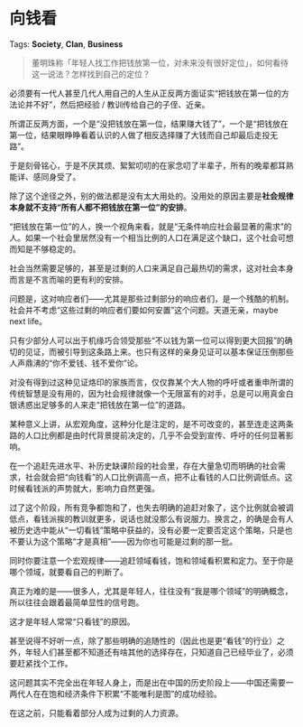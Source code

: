 # 向钱看

Tags: **Society**, **Clan**, **Business**

> 董明珠称「年轻人找工作把钱放第一位，对未来没有很好定位」，如何看待这一说法？怎样找到自己的定位？



必须要有一代人甚至几代人用自己的人生从正反两方面证实“把钱放在第一位的方法论并不好”，然后把经验 / 教训传给自己的子侄、近亲。

所谓正反两方面，一个是“没把钱放在第一位，结果赚大钱了”，一个是“把钱放在第一位，结果眼睁睁看着认识的人做了相反选择赚了大钱而自己却最后走投无路”。

于是刻骨铭心，于是不厌其烦、絮絮叨叨的在家念叨了半辈子，所有的晚辈都耳熟能详、感同身受了。

除了这个途径之外，别的做法都是没有太大用处的。没用处的原因主要是**社会规律本身就不支持“所有人都不把钱放在第一位”的安排**。

“把钱放在第一位”的人，换一个视角来看，就是“无条件响应社会最显著的需求”的人。如果一个社会里居然没有一个相当比例的人口在满足这个缺口，这个社会可想而知是不够稳定的。

社会当然需要足够的，甚至是过剩的人口来满足自己最热切的需求，这对社会本身而言是不言而喻的更有利的安排。

问题是，这对响应者们——尤其是那些过剩部分的响应者们，是一个残酷的机制。社会并不考虑“这些过剩的响应者们要如何安置”这个问题。天道无亲，maybe next life。

只有少部分人可以出于机缘巧合领受那些“不以钱为第一位可以得到更大回报”的确切的见证，而被引导到这条路上来。也只有这样的亲身见证可以基本保证压倒那些人声鼎沸的“你不爱钱、钱不爱你”论。

对没有得到过这种见证烙印的家族而言，仅仅靠某个大人物的呼吁或者重申所谓的传统智慧是没有用的，因为社会规律就像一个无限富有的对手，总是可以用真金白银诱惑出足够多的人来走“把钱放在第一位”的道路。

某种意义上讲，从宏观角度，这种分化是注定的，是不可改变的，甚至连走这两条路的人口比例都是由时代背景提前决定的，几乎不会受到宣传、呼吁的任何显著影响。

在一个追赶先进水平、补历史缺课阶段的社会里，存在大量急切而明确的社会需求，社会就会把“向钱看”的人口比例调高一点，把不止看钱的人口比例调低点。这时候看钱派的声势就大，影响力自然更强。

过了这个阶段，所有竞争都饱和了，也失去明确的追赶对象了，这个比例就会被调低点，看钱派挨的教训就更多，说话也就没那么有说服力。换言之，的确是会有人被历史选中能从“一切看钱”策略中获益的，没有必要一定要否定这个策略，只是也不要认为这个策略“才是真相”——因为你也可能是过剩的那一批。

同时你要注意一个宏观规律——追赶领域看钱，饱和领域看积累和定力。至于你是哪个领域，就要看自己的判断了。

真正为难的是——很多人，尤其是年轻人，往往没有“我是哪个领域”的明确概念，所以往往会跟着最简单显性的信号跑。

这才是年轻人常常“只看钱”的原因。

甚至说得不好听一点，除了那些明确的追随性的（因此也是更“看钱”的行业）之外，年轻人们甚至都不知道还有啥其他的选择存在，只知道自己已经毕业了，必须要赶紧找个工作。

这问题其实不完全出在年轻人身上，而是出在中国的历史阶段上——中国还需要一两代人在在饱和经济条件下积累“不能唯利是图”的成功经验。

在这之前，只能看着部分人成为过剩的人力资源。




